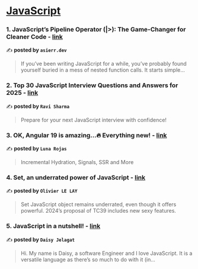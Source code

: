 
<h1><a href=https://medium.com/tag/javascript-development/recommended target="_blank" rel="noopener noreferrer">JavaScript</a></h1>
<h3>1. JavaScript’s Pipeline Operator (|>): The Game-Changer for Cleaner Code - <a href="https://medium.com/@asierr/javascripts-pipeline-operator-the-game-changer-for-cleaner-code-e9eb46179510" target="_blank" rel="noopener noreferrer">link</a></h3>

✍️ **posted by `asierr.dev`**

<blockquote>If you’ve been writing JavaScript for a while, you’ve probably found yourself buried in a mess of nested function calls. It starts simple…</blockquote>

<h3>2. Top 30 JavaScript Interview Questions and Answers for 2025 - <a href="https://medium.com/@javascriptcentric/top-30-javascript-interview-questions-and-answers-for-2024-7f1e2d1d0638" target="_blank" rel="noopener noreferrer">link</a></h3>

✍️ **posted by `Ravi Sharma`**

<blockquote>Prepare for your next JavaScript interview with confidence!</blockquote>

<h3>3. OK, Angular 19 is amazing…🔥 Everything new! - <a href="https://medium.com/@Luna-Rojas/ok-angular-19-is-amazing-everything-new-1c2d4ae58bdf" target="_blank" rel="noopener noreferrer">link</a></h3>

✍️ **posted by `Luna Rojas`**

<blockquote>Incremental Hydration, Signals, SSR and More</blockquote>

<h3>4. Set, an underrated power of JavaScript - <a href="https://medium.com/@olivier.lelay/set-an-underrated-power-of-javascript-a53aa712d464" target="_blank" rel="noopener noreferrer">link</a></h3>

✍️ **posted by `Olivier LE LAY`**

<blockquote>Set JavaScript object remains underrated, even though it offers powerful. 2024’s proposal of TC39 includes new sexy features.</blockquote>

<h3>5. JavaScript in a nutshell! - <a href="https://medium.com/@daisyjelagat/javascript-in-a-nutshell-669dab5b6e78" target="_blank" rel="noopener noreferrer">link</a></h3>

✍️ **posted by `Daisy Jelagat`**

<blockquote>Hi. My name is Daisy, a software Engineer and I love JavaScript. It is a versatile language as there’s so much to do with it (in…</blockquote>

